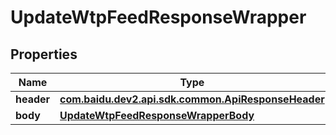 

# UpdateWtpFeedResponseWrapper


## Properties

Name | Type | Description | Notes
------------ | ------------- | ------------- | -------------
**header** | [**com.baidu.dev2.api.sdk.common.ApiResponseHeader**](com.baidu.dev2.api.sdk.common.ApiResponseHeader.md) |  |  [optional]
**body** | [**UpdateWtpFeedResponseWrapperBody**](UpdateWtpFeedResponseWrapperBody.md) |  |  [optional]



